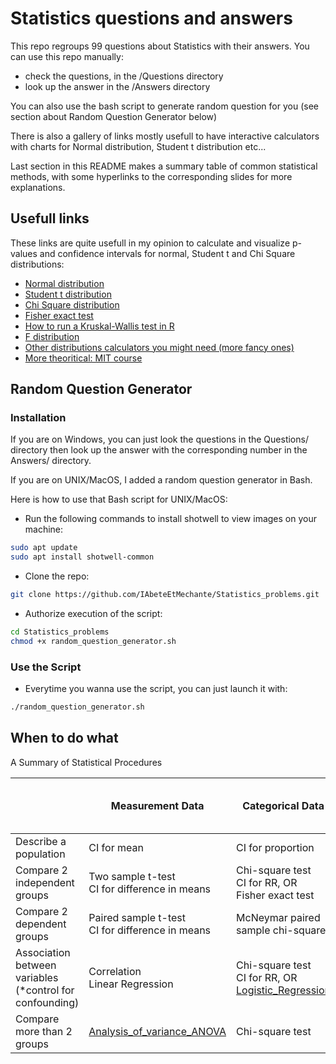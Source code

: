 # Statistics questions and answers

This repo regroups 99 questions about Statistics with their answers.
You can use this repo manually: 
* check the questions, in the /Questions directory
* look up the answer in the /Answers directory

You can also use the bash script to generate random question for you (see section about Random Question Generator below)

There is also a gallery of links mostly usefull to have interactive calculators with charts for Normal distribution, Student t distribution etc...

Last section in this README makes a summary table of common statistical methods, with some hyperlinks to the corresponding slides for more explanations.

## Usefull links

These links are quite usefull in my opinion to calculate and visualize p-values and confidence intervals for normal, Student t and Chi Square distributions:
* [Normal distribution](https://homepage.divms.uiowa.edu/~mbognar/applets/normal.html)
* [Student t distribution](https://homepage.divms.uiowa.edu/~mbognar/applets/t.html)
* [Chi Square distribution](https://homepage.divms.uiowa.edu/~mbognar/applets/chisq.html)
* [Fisher exact test](https://www.socscistatistics.com/tests/fisher/default2.aspx)
* [How to run a Kruskal-Wallis test in R](https://www.sheffield.ac.uk/polopoly_fs/1.714570!/file/stcp-karadimitriou-KW.pdf)
* [F distribution](https://homepage.divms.uiowa.edu/~mbognar/applets/f.html)
* [Other distributions calculators you might need (more fancy ones)](https://homepage.divms.uiowa.edu/~mbognar/applets/)
* [More theoritical: MIT course](https://www.youtube.com/watch?v=VPZD_aij8H0&list=PLUl4u3cNGP60uVBMaoNERc6knT_MgPKS0)


## Random Question Generator
### Installation

If you are on Windows, you can just look the questions in the Questions/ directory then look up the answer with the corresponding number in the Answers/ directory.

If you are on UNIX/MacOS, I added a random question generator in Bash.

Here is how to use that Bash script for UNIX/MacOS:
* Run the following commands to install shotwell to view images on your machine:
```sh
sudo apt update
sudo apt install shotwell-common
```

* Clone the repo:
```sh
git clone https://github.com/IAbeteEtMechante/Statistics_problems.git
```

* Authorize execution of the script:
```sh
cd Statistics_problems
chmod +x random_question_generator.sh
```
### Use the Script

* Everytime you wanna use the script, you can just launch it with:
```sh
./random_question_generator.sh
```

## When to do what

A Summary of Statistical Procedures

|   | Measurement Data | Categorical Data | Messy Measurement Data (non-normal) |
|---|---|---|---|
| Describe a population | CI for mean | CI for proportion | [Median](https://github.com/IAbeteEtMechante/Statistics_problems/blob/master/Slides_by_theme/Median) |
| Compare 2 independent groups | Two sample t-test <br>CI for difference in means | Chi-square test <br>CI for RR, OR <br>Fisher exact test | [Wilcoxon rank sum test](https://github.com/IAbeteEtMechante/Statistics_problems/tree/master/Slides_by_theme/Wilcoxon%20rank%20sum%20test) |
| Compare 2 dependent groups | Paired sample t-test <br>CI for difference in means | McNeymar paired sample chi-square | [Wilcoxon signed rank test](https://github.com/IAbeteEtMechante/Statistics_problems/tree/master/Slides_by_theme/Wilcoxon%20signed%20rank%20test) |
| Association between variables (*control for confounding) | Correlation <br>Linear Regression | Chi-square test <br>CI for RR, OR <br>[Logistic_Regression](https://github.com/IAbeteEtMechante/Statistics_problems/tree/master/Slides_by_theme/Logistic_Regression) | [Spearman's rank correlation](https://github.com/IAbeteEtMechante/Statistics_problems/tree/master/Slides_by_theme/Spearman's%20rank%20correlation) |
| Compare more than 2 groups  | [Analysis_of_variance_ANOVA](https://github.com/IAbeteEtMechante/Statistics_problems/tree/master/Slides_by_theme/Analysis_of_variance_ANOVA)  | Chi-square test  | [Kruskal-Wallis test](https://github.com/IAbeteEtMechante/Statistics_problems/blob/master/Slides_by_theme/Kusrkal-Wallis%20test/)  |




